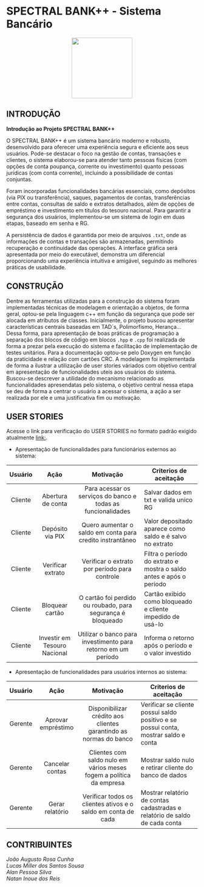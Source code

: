 <h1>SPECTRAL BANK++ - Sistema Bancário</h1>

<div align="center">
<img src="https://github.com/user-attachments/assets/5a1ca81a-85b5-4a4c-85e3-9b4f9f70cb0d"width="160px"/>
</div>
<h2>INTRODUÇÃO</h2>

**Introdução ao Projeto SPECTRAL BANK++**

O SPECTRAL BANK++ é um sistema bancário moderno e robusto, desenvolvido para oferecer uma experiência segura e eficiente aos seus usuários. Pode-se destacar o foco na gestão de contas, transações e clientes, o sistema elaborou-se para atender tanto pessoas físicas (com opções de conta poupança, corrente ou investimento) quanto pessoas jurídicas (com conta corrente), incluindo a possibilidade de contas conjuntas.  

Foram incorporadas funcionalidades bancárias essenciais, como depósitos (via PIX ou transferência), saques, pagamentos de contas, transferências entre contas, consultas de saldo e extratos detalhados, além de opções de empréstimo e investimento em títulos do tesouro nacional. Para garantir a segurança dos usuários, implementou-se um sistema de login em duas etapas, baseado em senha e RG.  

A persistência de dados é garantida por meio de arquivos `.txt`, onde as informações de contas e transações são armazenadas, permitindo recuperação e continuidade das operações. A interface gráfica será apresentada por meio do executável, demonstra um diferencial proporcionando uma experiência intuitiva e amigável, seguindo as melhores práticas de usabilidade.  

<h2>CONSTRUÇÃO</h2>

Dentre as ferramentas utilizadas para a construção do sistema foram implementadas técnicas de modelagem e orientação a objetos, de forma geral, optou-se pela linguagem c++ em função da segurança que pode ser alocada em atributos de classes. Inicialmente, o projeto buscou apresentar características centrais baseadas em TAD´s, Polimorfismo, Herança... Dessa forma, para apresentação de boas práticas de programação a separação dos blocos de código em blocos `.hpp` e `.cpp` foi realizada de forma a prezar pela execução do sistema e facilitação de implementação de testes unitários. Para a documentação optou-se pelo Doxygen em função da praticidade e relação com cartões CRC. A modelagem foi implementada de forma a ilustrar a utilização de user stories váriados com objetivo central em apresentação de funcionalidades uteis aos usuários do sistema. Buscou-se descrever a utilidade do mecanismo relacionado as funcionalidades apresendatas pelo sistema, o objetivo central nessa etapa se deu de forma a centrar o usuário a acessar o sistema, a ação a ser realizada por ele e  uma justificativa fim ou motivação.

<h2>USER STORIES</h2>

Acesse o link para verificação do USER STORIES no formato padrão exigido atualmente [link:](https://github.com/Jooaoooo/PDS2-20251-TA1-SistemaBancario/blob/main/USER%20STORIES.md).

- Apresentação de funcionalidades para funcionários externos ao sistema:

| **Usuário** |           **Ação**           |                          **Motivação**                         | **Criterios de aceitação**                                           |
|:-----------:|:----------------------------:|:--------------------------------------------------------------:|----------------------------------------------------------------------|
| Cliente     | Abertura de conta            | Para acessar os serviços do  banco e todas as funcionalidades  | Salvar dados em txt e valida unico RG                                |
| Cliente     | Depósito via PIX             | Quero aumentar o saldo em  conta para credito instrantâneo     | Valor depositado aparece como saldo e  é salvo no extrato            |
| Cliente     | Verificar extrato            | Verificar o extrato por  período para controle                 | Filtra o período do extrato e mostra  o saldo antes e após o período |
| Cliente     | Bloquear cartão              | O cartão foi perdido ou roubado,  para segurança é bloqueado   | Cartão exibido como bloqueado e  cliente impedido de usá-lo          |
| Cliente     | Investir em Tesouro Nacional | Utilizar o banco para investimento  para retorno em um período | Informa o retorno após o período  e o valor investido                |

- Apresentação de funcionalidades para usuários internos ao sistema:

| **Usuário** |      **Ação**      |                             **Motivação**                            | **Criterios de aceitação**                                                            |
|:-----------:|:------------------:|:--------------------------------------------------------------------:|---------------------------------------------------------------------------------------|
| Gerente     | Aprovar empréstimo | Disponibilizar crédito aos clientes  garantindo as normas do banco   | Verificar se cliente possui saldo  positivo e se possui conta,  mostrar saldo e conta |
| Gerente     | Cancelar contas    | Clientes com saldo nulo em vários meses  fogem a política da empresa | Mostrar saldo nulo e retirar cliente  do banco de dados                               |
| Gerente     | Gerar relatório    | Verificar todos os clientes ativos  e o saldo em conta de cada       | Mostrar relatório de contas cadastradas  e relatório de saldo de cada conta           |

<h2>CONTRIBUINTES</h2>

_João Augusto Rosa Cunha_ <br>
_Lucas Miller dos Santos Sousa_<br>
_Alan Pessoa Silva_<br>
_Natan Inoue dos Reis_
